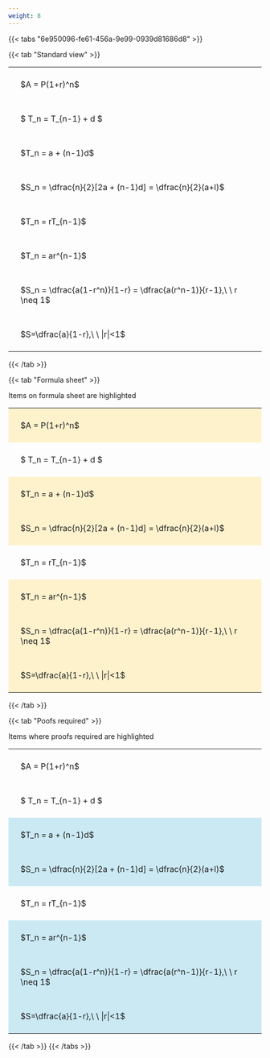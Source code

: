 ```yaml
---
weight: 8
---
```


{{< tabs "6e950096-fe61-456a-9e99-0939d81686d8" >}}

{{< tab "Standard view" >}}

<style type="text/css">
#T_6942e th.col_heading {
  text-align: left;
  font-size: 1em;
}
#T_6942e td {
  text-align: left;
  font-size: 1em;
  padding: 1.5em;
}
</style>
<table id="T_6942e">
  <thead>
  </thead>
  <tbody>
    <tr>
      <td id="T_6942e_row0_col0" class="data row0 col0" >$A = P(1+r)^n$</td>
    </tr>
    <tr>
      <td id="T_6942e_row1_col0" class="data row1 col0" >$ T_n = T_{n-1} + d $</td>
    </tr>
    <tr>
      <td id="T_6942e_row2_col0" class="data row2 col0" >$T_n = a + (n-1)d$</td>
    </tr>
    <tr>
      <td id="T_6942e_row3_col0" class="data row3 col0" >$S_n = \dfrac{n}{2}[2a + (n-1)d] = \dfrac{n}{2}(a+l)$</td>
    </tr>
    <tr>
      <td id="T_6942e_row4_col0" class="data row4 col0" >$T_n = rT_{n-1}$</td>
    </tr>
    <tr>
      <td id="T_6942e_row5_col0" class="data row5 col0" >$T_n = ar^{n-1}$</td>
    </tr>
    <tr>
      <td id="T_6942e_row6_col0" class="data row6 col0" >$S_n = \dfrac{a(1-r^n)}{1-r} = \dfrac{a(r^n-1)}{r-1},\ \  r \neq 1$</td>
    </tr>
    <tr>
      <td id="T_6942e_row7_col0" class="data row7 col0" >$S=\dfrac{a}{1-r},\ \ |r|<1$</td>
    </tr>
  </tbody>
</table>
{{< /tab >}}

{{< tab "Formula sheet" >}}

Items on formula sheet are highlighted 
<br>
<style type="text/css">
#T_aa2bd th.col_heading {
  text-align: left;
  font-size: 1em;
}
#T_aa2bd td {
  text-align: left;
  font-size: 1em;
  padding: 1.5em;
}
#T_aa2bd_row0_col0, #T_aa2bd_row2_col0, #T_aa2bd_row3_col0, #T_aa2bd_row5_col0, #T_aa2bd_row6_col0, #T_aa2bd_row7_col0 {
  background-color: rgba(255,194,10, 0.2);
}
#T_aa2bd_row1_col0, #T_aa2bd_row4_col0 {
  background-color: rgba(0,0,0,0);
}
</style>
<table id="T_aa2bd">
  <thead>
  </thead>
  <tbody>
    <tr>
      <td id="T_aa2bd_row0_col0" class="data row0 col0" >$A = P(1+r)^n$</td>
    </tr>
    <tr>
      <td id="T_aa2bd_row1_col0" class="data row1 col0" >$ T_n = T_{n-1} + d $</td>
    </tr>
    <tr>
      <td id="T_aa2bd_row2_col0" class="data row2 col0" >$T_n = a + (n-1)d$</td>
    </tr>
    <tr>
      <td id="T_aa2bd_row3_col0" class="data row3 col0" >$S_n = \dfrac{n}{2}[2a + (n-1)d] = \dfrac{n}{2}(a+l)$</td>
    </tr>
    <tr>
      <td id="T_aa2bd_row4_col0" class="data row4 col0" >$T_n = rT_{n-1}$</td>
    </tr>
    <tr>
      <td id="T_aa2bd_row5_col0" class="data row5 col0" >$T_n = ar^{n-1}$</td>
    </tr>
    <tr>
      <td id="T_aa2bd_row6_col0" class="data row6 col0" >$S_n = \dfrac{a(1-r^n)}{1-r} = \dfrac{a(r^n-1)}{r-1},\ \  r \neq 1$</td>
    </tr>
    <tr>
      <td id="T_aa2bd_row7_col0" class="data row7 col0" >$S=\dfrac{a}{1-r},\ \ |r|<1$</td>
    </tr>
  </tbody>
</table>
{{< /tab >}}

{{< tab "Poofs required" >}}

Items where proofs required are highlighted 
<br>
<style type="text/css">
#T_28b26 th.col_heading {
  text-align: left;
  font-size: 1em;
}
#T_28b26 td {
  text-align: left;
  font-size: 1em;
  padding: 1.5em;
}
#T_28b26_row0_col0, #T_28b26_row1_col0, #T_28b26_row4_col0 {
  background-color: rgba(0,0,0,0);
}
#T_28b26_row2_col0, #T_28b26_row3_col0, #T_28b26_row5_col0, #T_28b26_row6_col0, #T_28b26_row7_col0 {
  background-color: rgba(0,150,200, 0.2);
}
</style>
<table id="T_28b26">
  <thead>
  </thead>
  <tbody>
    <tr>
      <td id="T_28b26_row0_col0" class="data row0 col0" >$A = P(1+r)^n$</td>
    </tr>
    <tr>
      <td id="T_28b26_row1_col0" class="data row1 col0" >$ T_n = T_{n-1} + d $</td>
    </tr>
    <tr>
      <td id="T_28b26_row2_col0" class="data row2 col0" >$T_n = a + (n-1)d$</td>
    </tr>
    <tr>
      <td id="T_28b26_row3_col0" class="data row3 col0" >$S_n = \dfrac{n}{2}[2a + (n-1)d] = \dfrac{n}{2}(a+l)$</td>
    </tr>
    <tr>
      <td id="T_28b26_row4_col0" class="data row4 col0" >$T_n = rT_{n-1}$</td>
    </tr>
    <tr>
      <td id="T_28b26_row5_col0" class="data row5 col0" >$T_n = ar^{n-1}$</td>
    </tr>
    <tr>
      <td id="T_28b26_row6_col0" class="data row6 col0" >$S_n = \dfrac{a(1-r^n)}{1-r} = \dfrac{a(r^n-1)}{r-1},\ \  r \neq 1$</td>
    </tr>
    <tr>
      <td id="T_28b26_row7_col0" class="data row7 col0" >$S=\dfrac{a}{1-r},\ \ |r|<1$</td>
    </tr>
  </tbody>
</table>
{{< /tab >}}
{{< /tabs >}}